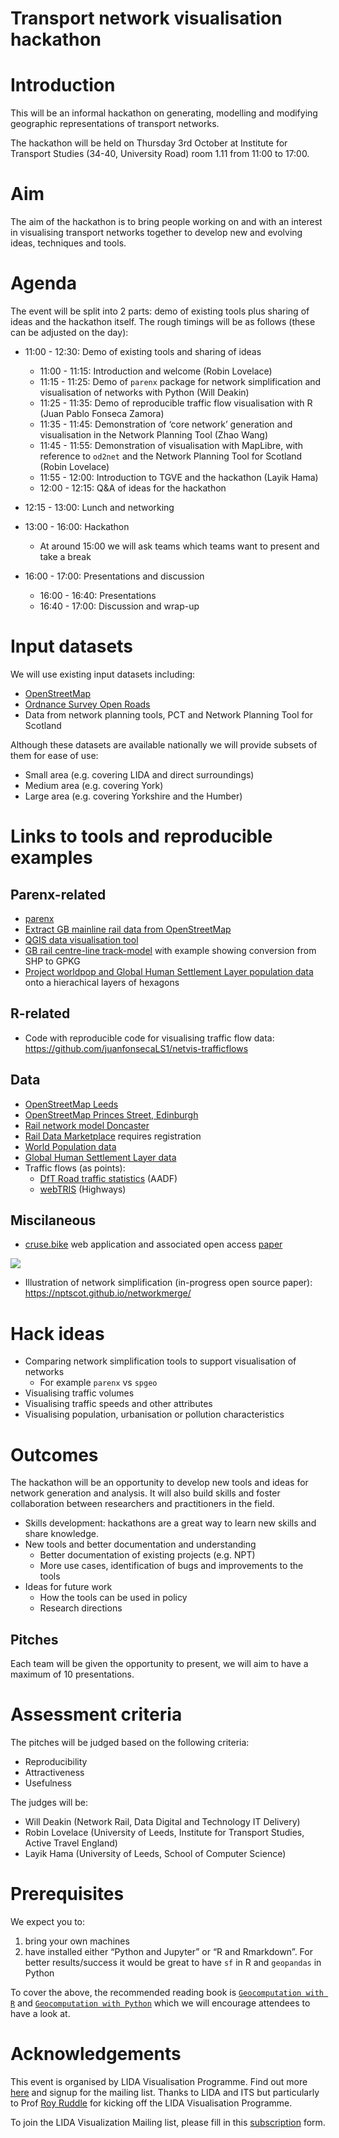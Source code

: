 # Transport network visualisation hackathon


# Introduction

This will be an informal hackathon on generating, modelling and
modifying geographic representations of transport networks.

The hackathon will be held on Thursday 3rd October at Institute for
Transport Studies (34-40, University Road) room 1.11 from 11:00 to
17:00.

# Aim

The aim of the hackathon is to bring people working on and with an
interest in visualising transport networks together to develop new and
evolving ideas, techniques and tools.

# Agenda

The event will be split into 2 parts: demo of existing tools plus
sharing of ideas and the hackathon itself. The rough timings will be as
follows (these can be adjusted on the day):

- 11:00 - 12:30: Demo of existing tools and sharing of ideas

  - 11:00 - 11:15: Introduction and welcome (Robin Lovelace)
  - 11:15 - 11:25: Demo of `parenx` package for network simplification
    and visualisation of networks with Python (Will Deakin)
  - 11:25 - 11:35: Demo of reproducible traffic flow visualisation with
    R (Juan Pablo Fonseca Zamora)
  - 11:35 - 11:45: Demonstration of ‘core network’ generation and
    visualisation in the Network Planning Tool (Zhao Wang)
  - 11:45 - 11:55: Demonstration of visualisation with MapLibre, with
    reference to `od2net` and the Network Planning Tool for Scotland
    (Robin Lovelace)
  - 11:55 - 12:00: Introduction to TGVE and the hackathon (Layik Hama)
  - 12:00 - 12:15: Q&A of ideas for the hackathon

- 12:15 - 13:00: Lunch and networking

- 13:00 - 16:00: Hackathon

  - At around 15:00 we will ask teams which teams want to present and
    take a break

- 16:00 - 17:00: Presentations and discussion

  - 16:00 - 16:40: Presentations
  - 16:40 - 17:00: Discussion and wrap-up

# Input datasets

We will use existing input datasets including:

- [OpenStreetMap](https://www.openstreetmap.org/)
- [Ordnance Survey Open
  Roads](https://www.ordnancesurvey.co.uk/products/os-open-roads)
- Data from network planning tools, PCT and Network Planning Tool for
  Scotland

Although these datasets are available nationally we will provide subsets
of them for ease of use:

- Small area (e.g. covering LIDA and direct surroundings)
- Medium area (e.g. covering York)
- Large area (e.g. covering Yorkshire and the Humber)

# Links to tools and reproducible examples

## Parenx-related

- [parenx](https://github.com/anisotropi4/parenx)
- [Extract GB mainline rail data from
  OpenStreetMap](https://github.com/anisotropi4/magpie)
- [QGIS data visualisation tool](https://qgis.org)
- [GB rail centre-line
  track-model](https://github.com/openraildata/network-rail-gis) with
  example showing conversion from SHP to GPKG
- [Project worldpop and Global Human Settlement Layer population
  data](https://github.com/anisotropi4/puffin) onto a hierachical layers
  of hexagons

## R-related

- Code with reproducible code for visualising traffic flow data:
  https://github.com/juanfonsecaLS1/netvis-trafficflows

## Data

- [OpenStreetMap
  Leeds](https://github.com/anisotropi4/parenx/blob/main/data/osm_leeds.geojson)
- [OpenStreetMap Princes Street,
  Edinburgh](https://github.com/anisotropi4/parenx/blob/main/data/osm_leeds.geojson)
- [Rail network model
  Doncaster](https://github.com/anisotropi4/parenx/blob/main/data/rnet_doncaster_rail.geojson)
- [Rail Data Marketplace](https://raildata.org.uk) requires registration
- [World Population data](https://hub.worldpop.org/)
- [Global Human Settlement Layer
  data](https://publications.jrc.ec.europa.eu/repository/handle/JRC115586)
- Traffic flows (as points):
  - [DfT Road traffic statistics](https://roadtraffic.dft.gov.uk/)
    (AADF)
  - [webTRIS](https://webtris.highwaysengland.co.uk/) (Highways)

## Miscilaneous

- [cruse.bike](https://www.cruse.bike/) web application and associated
  open access [paper](https://doi.org/10.1186/s12544-024-00668-8)

![](images/paste-1.png)

- Illustration of network simplification (in-progress open source
  paper): <https://nptscot.github.io/networkmerge/>

# Hack ideas

- Comparing network simplification tools to support visualisation of
  networks
  - For example `parenx` vs `spgeo`
- Visualising traffic volumes
- Visualising traffic speeds and other attributes
- Visualising population, urbanisation or pollution characteristics

# Outcomes

The hackathon will be an opportunity to develop new tools and ideas for
network generation and analysis. It will also build skills and foster
collaboration between researchers and practitioners in the field.

- Skills development: hackathons are a great way to learn new skills and
  share knowledge.
- New tools and better documentation and understanding
  - Better documentation of existing projects (e.g. NPT)
  - More use cases, identification of bugs and improvements to the tools
- Ideas for future work
  - How the tools can be used in policy
  - Research directions

## Pitches

Each team will be given the opportunity to present, we will aim to have
a maximum of 10 presentations.

# Assessment criteria

The pitches will be judged based on the following criteria:

- Reproducibility
- Attractiveness
- Usefulness

The judges will be:

- Will Deakin (Network Rail, Data Digital and Technology IT Delivery)
- Robin Lovelace (University of Leeds, Institute for Transport Studies,
  Active Travel England)
- Layik Hama (University of Leeds, School of Computer Science)

# Prerequisites

We expect you to:

1.  bring your own machines
2.  have installed either “Python and Jupyter” or “R and Rmarkdown”. For
    better results/success it would be great to have `sf` in R and
    `geopandas` in Python

To cover the above, the recommended reading book is
[`Geocomputation with R`](https://r.geocompx.org/) and
[`Geocomputation with Python`](https://py.geocompx.org/) which we will
encourage attendees to have a look at.

# Acknowledgements

This event is organised by LIDA Visualisation Programme. Find out more
[here](https://lida.leeds.ac.uk/visualisation/) and signup for the
mailing list. Thanks to LIDA and ITS but particularly to Prof [Roy
Ruddle](https://eps.leeds.ac.uk/computing/staff/257/professor-roy-ruddle)
for kicking off the LIDA Visualisation Programme.

To join the LIDA Visualization Mailing list, please fill in this
[subscription](https://forms.office.com/Pages/ResponsePage.aspx?id=qO3qvR3IzkWGPlIypTW3y5jhSZqudeZJpwi5xjOFh_RURUMxT0QyVFZOQTg4UUJGT1hHQ0lTOTNEMy4u)
form.
